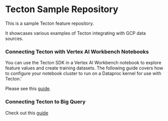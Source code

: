 # Tecton Sample Repository

This is a sample Tecton feature repository.

It showcases various examples of Tecton integrating with GCP data sources.

### Connecting Tecton with Vertex AI Workbench Notebooks

You can use the Tecton SDK in a Vertex AI Workbench notebook to explore feature values and create training datasets. The following guide covers how to configure your notebook cluster to run on a Dataproc kernel for use with Tecton.'

Please see this [guide](https://d-nacosta.tecton-docs.pages.dev/tecton-on-gcp-vertex#create-and-configure-juypterlab).

### Connecting Tecton to Big Query

Check out this [guide](https://docs.tecton.ai/tecton-on-gcp-datasources#connecting-to-bigquery)
